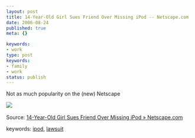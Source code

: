 ```yaml
---
layout: post
title: 14-Year-Old Girl Sues Friend Over Missing iPod -- Netscape.com
date: 2006-08-24
published: true
meta: {}

keywords:
- work
type: post
keywords:
- family
- work
status: publish
---
```



Not as much popularity on the (new) Netscape



[![](http://blog.andyeick.com/content/binary/WindowsLiveWriter/14YearOldGirlSuesFriendOverMissingiP.com_1447F/netscape_thumb6.gif)](http://blog.andyeick.com/content/binary/WindowsLiveWriter/14YearOldGirlSuesFriendOverMissingiP.com_1447F/netscape8.gif) 



Source: [14-Year-Old Girl Sues Friend Over Missing iPod » Netscape.com](http://tech.netscape.com/story/2006/08/23/14-year-old-girl-sues-friend-over-missing-ipod/)



keywords: [ipod](http://technorati.com/tag/ipod), [lawsuit ](http://technorati.com/tag/lawsuit)

